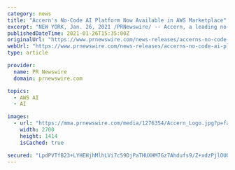 ```yaml
---
category: news
title: "Accern's No-Code AI Platform Now Available in AWS Marketplace"
excerpt: "NEW YORK, Jan. 26, 2021 /PRNewswire/ -- Accern, a leading no-code, artificial intelligence (AI) company today announced that its no-code AI platform will now be available for subscription in AWS ..."
publishedDateTime: 2021-01-26T15:35:00Z
originalUrl: "https://www.prnewswire.com/news-releases/accerns-no-code-ai-platform-now-available-in-aws-marketplace-301215278.html"
webUrl: "https://www.prnewswire.com/news-releases/accerns-no-code-ai-platform-now-available-in-aws-marketplace-301215278.html"
type: article

provider:
  name: PR Newswire
  domain: prnewswire.com

topics:
  - AWS AI
  - AI

images:
  - url: "https://mma.prnewswire.com/media/1276354/Accern_Logo.jpg?p=facebook"
    width: 2700
    height: 1414
    isCached: true

secured: "LpdPVTfB23+LYHEHjhMlhLVi7c59DjPaTHUXHM7Gz7Ahdufs9/Z+xdzPjlOUQHW8XS9v7RyxC8ptcePg6fMn8a1lbXn1um2FTe4iPoQsVY/9xz5lby/TYikNwmrRSpqNl8SbGbLAIUPcL+vFTozrDyMeb3u2mu6INFJn9I0ODkh56CgPn+YrHH0HBjFAEl6du0oaJbtfx6qJrrq96RwdWUIL9fvEfSRuc2sMcb9ixAeRk1elKTE8ahJ+7yJjEqSwJawh2zZjxrQIGoB/QC/VaLBeCGigZpmaW8e/VpAZAhOULRCau29vkcXeE3qEEQbz/Mmma4b0qqExFzAAFtzll8+wyXwIvbJgFnuDJun6dKU=;wAt4/9ZIBuGrMEup8jiqXA=="
---
```


